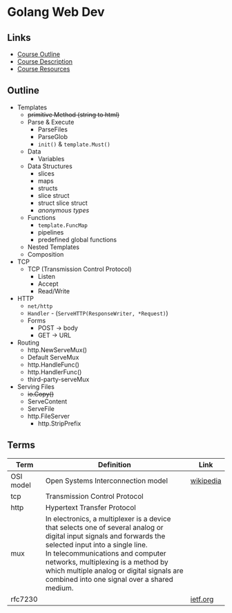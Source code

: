 # Golang Web Dev

## Links
- [Course Outline](https://docs.google.com/document/d/1QKWp1VYd26uiQZWIR05pahSa0HnbD1qqj9dtIQiVVjU/edit)
- [Course Description](https://docs.google.com/document/d/1e7r0H_3VmJw9wf3dRMWfp8_7CsLvDUpsLQ5_WacZjvw/edit)
- [Course Resources](https://docs.google.com/document/d/1jfU8-3qxrWWP9KVxrNPA77KDzRStE6bakqKUzFDJArQ/edit)

## Outline

- Templates
  - ~~primitive Method (string to html)~~
  - Parse & Execute
    - ParseFiles
    - ParseGlob
    - `init()` & `template.Must()`
  - Data 
    - Variables
  - Data Structures
    - slices
    - maps
    - structs
    - slice struct
    - struct slice struct
    - *anonymous types*
  - Functions
    - `template.FuncMap`
    - pipelines
    - predefined global functions
  - Nested Templates
  - Composition
- TCP
  - TCP (Transmission Control Protocol)
    - Listen
    - Accept
    - Read/Write
- HTTP
  - `net/http`
  - `Handler` - (`ServeHTTP(ResponseWriter, *Request)`)
  - Forms
    - POST -> body
    - GET -> URL
- Routing
  - http.NewServeMux()
  - Default ServeMux
  - http.HandleFunc()
  - http.HandlerFunc()
  - third-party-serveMux
- Serving Files
  - ~~io.Copy()~~
  - ServeContent
  - ServeFile
  - http.FileServer
    - http.StripPrefix



## Terms

|   Term    |                                                                                                                                                             Definition                                                                                                                                                              |                         Link                         |
| --------- | ----------------------------------------------------------------------------------------------------------------------------------------------------------------------------------------------------------------------------------------------------------------------------------------------------------------------------------- | ---------------------------------------------------- |
| OSI model | Open Systems Interconnection model                                                                                                                                                                                                                                                                                                  | [wikipedia](https://en.wikipedia.org/wiki/OSI_model) |
| tcp       | Transmission Control Protocol                                                                                                                                                                                                                                                                                                       |                                                      |
| http      | Hypertext Transfer Protocol                                                                                                                                                                                                                                                                                                         |                                                      |
| mux       | In electronics, a multiplexer is a device that selects one of several analog or digital input signals and forwards the selected input into a single line. <br> In telecommunications and computer networks, multiplexing is a method by which multiple analog or digital signals are combined into one signal over a shared medium. |                                                      |
| rfc7230  |                                                                                                                                                                                                                                                                                                                                     | [ietf.org](https://tools.ietf.org/html/rfc7230)      |
